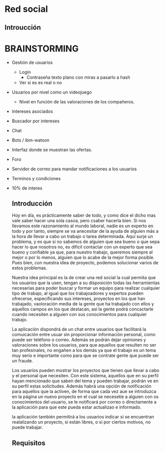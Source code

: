 # Red social
## Introucción


# BRAINSTORMING

- Gestión de usuarios  
    - Login 
        - Contraseña texto plano con miras a pasarlo a hash   
    - Ver si es es real o no
  
 - Usuarios por nivel como un videojuego
    - Nivel en función de las valoraciones de los compañeros. 
 
 - Intereses asociados
- Buscador por intereses
- Chat
- Bots / ibm-watson 
- Interfaz donde se muestran las ofertas.
- Foro
- Servidor de correo para mandar notificaciones a los usuarios 
- Terminos y condiciones
- 10% de interes
 

    
    
    ## Introducción 
    Hoy en día, es prácticamente saber de todo, y como dice el dicho mas vale saber hacer una sola casoa, pero csaber hacerla bien. Si nos llevamos este razonamiento al mundo laboral, nadie es un experto en todo y por tanto, siempre se va anecesitar de la ayuda de alguien más a la hora de llevar a cabo un trabajo o tarea determinada. Aquí surje un problema, y es que si no sabemos de alguien que sea bueno o que sepa hacer lo que nosotros no, es dificil contactar con un experto que sea bueno y confiable ya que, para nuestro trabajo, queremos siempre al mejor o por lo menos, alguien que lo acabe de la mejor forma posible. Pues bien, con nuestra idea de proyecto, podemos solucionar varios de estos problemas.
    
    Nuestra idea principal es la de crear una red social la cual permita que los usuarios que la usen, tengan a su disposición todas las herramientas necesarias para poder buscar y formar un equipo para realizar cualquier tipo de trabajo, al igual que los trabajoadores y expertos pueden ofrecerse, especificando sus intereses, proyectos en los que han trabajado, vaoloración media de la gente que ha trabajado con ellos y aquellos campos en los que destacan, así la gente podrá concactarle cuando necesiten a alguien con sus conocimientos para cualquier trabajo. 
    
    La aplicación dispondrá de un chat entre usuarios que facilitará la comuicación entre usuar sin proporcionar información personal, como puede ser teléfono o correo. Además se podrán dejar opiniones y valoraciones sobre los usuarios, para que aquellos que resulten no ser tan profesinales, no engañen a los demás ya que el trabajo es un tema muy serio e importante como para que se contrate gente que puede ser un fraude.
    
    Los usuarios pueden mostrar los proyectos que tienen que llevar a cabo y el personal que necesiten. Con este sistema, aquellos que en su perfil hayan mencionado que saben del tema y pueden trabajar, podrán ve en su perfil estas solicitudes. Además habrá una opción de notificación para aquellos que la activen, de forma que cada vez aue se introduzca en la página un nuevo proyecto en el cual se necesetie a alguien con os conocimientos del usuario, se le notificará por correo o directamente a la aplicación para que este pueda estar actualizao e informado.
    
    la aplicación también permitirá a los usuarios indicar si se encuentran realalizando un proyecto, si están libres, o si por ciertos motivos, no puede trabajar.
    
    
    ## Requisitos
    
    
